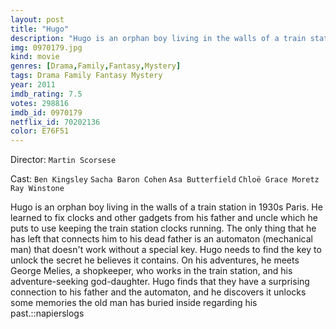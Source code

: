 ```yaml
---
layout: post
title: "Hugo"
description: "Hugo is an orphan boy living in the walls of a train station in 1930s Paris. He learned to fix clocks and other gadgets from his father and uncle which he puts to use keeping the train station clocks running. The only thing that he has left that connects him to his dead father is an automaton (mechanical man) that doesn't work without a special key. Hugo needs to find the key to unlock the secret he believes it contains. On his adventures, he meets George Melies, a shopkeeper, who works in the train station, and his adventure-seeking god-daughter. H.."
img: 0970179.jpg
kind: movie
genres: [Drama,Family,Fantasy,Mystery]
tags: Drama Family Fantasy Mystery 
year: 2011
imdb_rating: 7.5
votes: 298816
imdb_id: 0970179
netflix_id: 70202136
color: E76F51
---
```

Director: `Martin Scorsese`  

Cast: `Ben Kingsley` `Sacha Baron Cohen` `Asa Butterfield` `Chloë Grace Moretz` `Ray Winstone` 

Hugo is an orphan boy living in the walls of a train station in 1930s Paris. He learned to fix clocks and other gadgets from his father and uncle which he puts to use keeping the train station clocks running. The only thing that he has left that connects him to his dead father is an automaton (mechanical man) that doesn't work without a special key. Hugo needs to find the key to unlock the secret he believes it contains. On his adventures, he meets George Melies, a shopkeeper, who works in the train station, and his adventure-seeking god-daughter. Hugo finds that they have a surprising connection to his father and the automaton, and he discovers it unlocks some memories the old man has buried inside regarding his past.::napierslogs